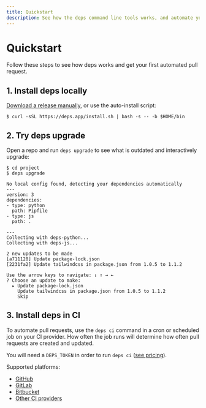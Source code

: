 ```yaml
---
title: Quickstart
description: See how the deps command line tools works, and automate your first pull request.
---
```


# Quickstart

Follow these steps to see how deps works and get your first automated pull request.

## 1. Install deps locally

[Download a release manually](https://github.com/dropseed/deps/releases), or use the auto-install script:

```console
$ curl -sSL https://deps.app/install.sh | bash -s -- -b $HOME/bin
```

## 2. Try deps upgrade

Open a repo and run `deps upgrade` to see what is outdated and interactively upgrade:

```console
$ cd project
$ deps upgrade

No local config found, detecting your dependencies automatically
---
version: 3
dependencies:
- type: python
  path: Pipfile
- type: js
  path: .

---
Collecting with deps-python...
Collecting with deps-js...

2 new updates to be made
[a711128] Update package-lock.json
[2231fa2] Update tailwindcss in package.json from 1.0.5 to 1.1.2

Use the arrow keys to navigate: ↓ ↑ → ←
? Choose an update to make:
  ▸ Update package-lock.json
    Update tailwindcss in package.json from 1.0.5 to 1.1.2
    Skip
```

## 3. Install deps in CI

To automate pull requests, use the `deps ci` command in a cron or scheduled job on your CI provider.
How often the job runs will determine how often pull requests are created and updated.

You will need a `DEPS_TOKEN` in order to run `deps ci` ([see pricing](/pricing/)).

<!-- If your repo is on GitHub, `deps init` will automatically help set up a GitHub Actions workflow! -->

Supported platforms:

- [GitHub](/github/)
- [GitLab](/gitlab/)
- [Bitbucket](/bitbucket/)
- [Other CI providers](/other-ci/)
